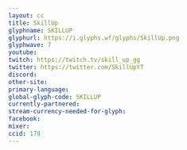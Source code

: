 ```yaml
---
layout: cc
title: SkillUp
glyphname: SKILLUP
glyphurl: https://i.glyphs.wf/glyphs/SkillUp.png
glyphwave: 7
youtube: 
twitch: https://twitch.tv/skill_up_gg
twitter: https://twitter.com/SkillUpYT
discord: 
other-site: 
primary-language: 
global-glyph-code: SKILLUP
currently-partnered: 
stream-currency-needed-for-glyph: 
facebook: 
mixer: 
ccid: 178
---
```


